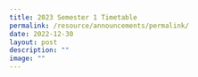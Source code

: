 ```yaml
---
title: 2023 Semester 1 Timetable
permalink: /resource/announcements/permalink/
date: 2022-12-30
layout: post
description: ""
image: ""
---
```

